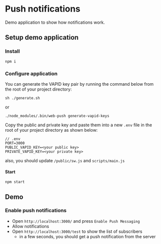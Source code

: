 # Push notifications

Demo application to show how notifications work.

## Setup demo application

### Install

```
npm i
```

### Configure application

You can generate the VAPID key pair by running the command below from the root of your project directory:

```
sh ./generate.sh
```
or 
```
./node_modules/.bin/web-push generate-vapid-keys
```

Copy the public and private key and paste them into a new `.env` file in the root of your project directory as shown below:

```
// .env
PORT=3000
PUBLIC_VAPID_KEY=<your public key>
PRIVATE_VAPID_KEY=<your private key>
```

also, you should update `/public/sw.js` and `scripts/main.js`

#### Start

```
npm start
```

## Demo


### Enable push notifications

- Open `http://localhost:3000/` and press `Enable Push Messaging`
- Allow notifications
- Open `http://localhost:3000/test` to show the list of subscribers
  - in a few seconds, you should get a push notification from the server
